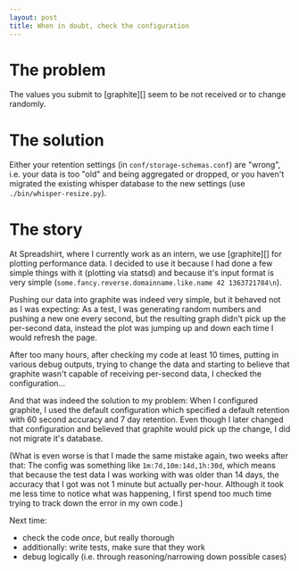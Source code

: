 ```yaml
---
layout: post
title: When in doubt, check the configuration
---
```


# The problem

The values you submit to [graphite][] seem to be not received or to
change randomly.

# The solution

Either your retention settings (in `conf/storage-schemas.conf`) are
"wrong", i.e. your data is too "old" and being aggregated or dropped, or
you haven't migrated the existing whisper database to the new settings
(use `./bin/whisper-resize.py`).

# The story

At Spreadshirt, where I currently work as an intern, we use [graphite][]
for plotting performance data. I decided to use it because I had done a
few simple things with it (plotting via statsd) and because it's input
format is very simple (`some.fancy.reverse.domainname.like.name 42 1363721784\n`).

Pushing our data into graphite was indeed very simple, but it behaved
not as I was expecting: As a test, I was generating random numbers and
pushing a new one every second, but the resulting graph didn't pick up
the per-second data, instead the plot was jumping up and down each time
I would refresh the page.

After too many hours, after checking my code at least 10 times, putting
in various debug outputs, trying to change the data and starting to
believe that graphite wasn't capable of receiving per-second data, I
checked the configuration...

And that was indeed the solution to my problem: When I configured
graphite, I used the default configuration which specified a default
retention with 60 second accuracy and 7 day retention. Even though I
later changed that configuration and believed that graphite would pick
up the change, I did not migrate it's database.

(What is even worse is that I made the same mistake again, two weeks
after that: The config was something like `1m:7d,10m:14d,1h:30d`, which
means that because the test data I was working with was older than 14
days, the accuracy that I got was not 1 minute but actually per-hour.
Although it took me less time to notice what was happening, I first
spend too much time trying to track down the error in my own code.)

Next time:

* check the code *once*, but really thorough
* additionally: write tests, make sure that they work
* debug logically (i.e. through reasoning/narrowing down possible cases)
